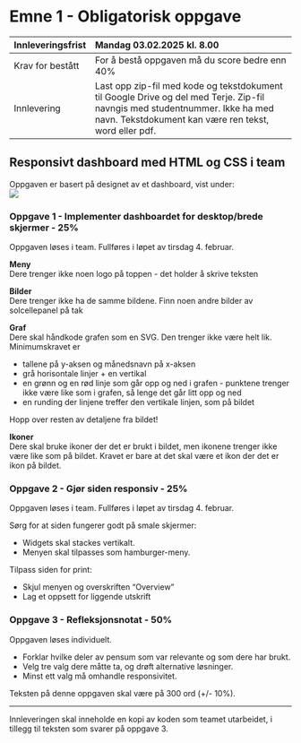 # Emne 1 \- Obligatorisk oppgave

| Innleveringsfrist | Mandag 03.02.2025 kl. 8.00 |
| :---- | :---- |
| Krav for bestått | For å bestå oppgaven må du score bedre enn 40% |
| Innlevering | Last opp zip-fil med kode og tekstdokument til Google Drive og del med Terje. Zip-fil navngis med studentnummer. Ikke ha med navn. Tekstdokument kan være ren tekst, word eller pdf. |

## Responsivt dashboard med HTML og CSS i team

Oppgaven er basert på designet av et dashboard, vist under:  
![](https://github.com/Fagskolen-GET-Academy/WebFrontendSPA/blob/main/Obligatoriske%20oppgaver/dashboard.png?raw=true)

### Oppgave 1 \- Implementer dashboardet for desktop/brede skjermer \- 25%

Oppgaven løses i team. Fullføres i løpet av tirsdag 4. februar.

**Meny**   
Dere trenger ikke noen logo på toppen \- det holder å skrive teksten

**Bilder**   
Dere trenger ikke ha de samme bildene. Finn noen andre bilder av solcellepanel på tak 

**Graf**  
Dere skal håndkode grafen som en SVG. Den trenger ikke være helt lik. Minimumskravet er 

* tallene på y-aksen og månedsnavn på x-aksen
* grå horisontale linjer \+ en vertikal  
* en grønn og en rød linje som går opp og ned i grafen \- punktene trenger ikke være like som i grafen, så lenge det går litt opp og ned  
* en runding der linjene treffer den vertikale linjen, som på bildet

Hopp over resten av detaljene fra bildet\!

**Ikoner**  
Dere skal bruke ikoner der det er brukt i bildet, men ikonene trenger ikke være like som på bildet. Kravet er bare at det skal være et ikon der det er ikon på bildet. 

### Oppgave 2 \- Gjør siden responsiv \- 25%

Oppgaven løses i team. Fullføres i løpet av tirsdag 4\. februar.

Sørg for at siden fungerer godt på smale skjermer:

* Widgets skal stackes vertikalt.  
* Menyen skal tilpasses som hamburger-meny.

Tilpass siden for print:

* Skjul menyen og overskriften “Overview”  
* Lag et oppsett for liggende utskrift

### Oppgave 3 \- Refleksjonsnotat \- 50%

Oppgaven løses individuelt. 

* Forklar hvilke deler av pensum som var relevante og som dere har brukt.  
* Velg tre valg dere måtte ta, og drøft alternative løsninger.  
* Minst ett valg må omhandle responsivitet.

Teksten på denne oppgaven skal være på 300 ord (+/- 10%).

---

Innleveringen skal inneholde en kopi av koden som teamet utarbeidet, i tillegg til teksten som svarer på oppgave 3.


